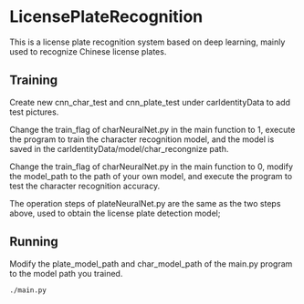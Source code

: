 # LicensePlateRecognition
This is a license plate recognition system based on deep learning, mainly used to recognize Chinese license plates.

## Training
Create new cnn_char_test and cnn_plate_test under carIdentityData to add test pictures.

Change the train_flag of charNeuralNet.py in the main function to 1, execute the program to train the character recognition model, and the model is saved in the carIdentityData/model/char_recongnize path.

Change the train_flag of charNeuralNet.py in the main function to 0, modify the model_path to the path of your own model, and execute the program to test the character recognition accuracy.

The operation steps of plateNeuralNet.py are the same as the two steps above, used to obtain the license plate detection model;



## Running
Modify the plate_model_path and char_model_path of the main.py program to the model path you trained.

`./main.py`
